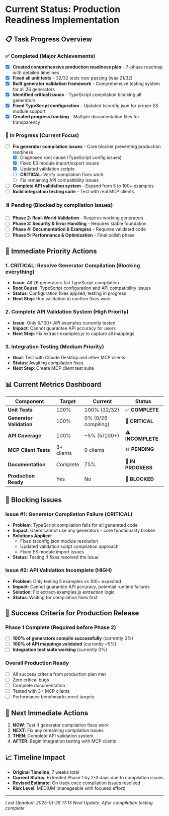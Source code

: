 # Current Status: Production Readiness Implementation

## 📋 Task Progress Overview

### ✅ Completed (Major Achievements)
- [x] **Created comprehensive production readiness plan** - 7-phase roadmap with detailed timelines
- [x] **Fixed all unit tests** - 32/32 tests now passing (was 21/32)
- [x] **Built generator validation framework** - Comprehensive testing system for all 26 generators
- [x] **Identified critical issues** - TypeScript compilation blocking all generators
- [x] **Fixed TypeScript configuration** - Updated tsconfig.json for proper ES module support
- [x] **Created progress tracking** - Multiple documentation files for transparency

### 🔄 In Progress (Current Focus)
- [ ] **Fix generator compilation issues** - Core blocker preventing production readiness
  - [x] Diagnosed root cause (TypeScript config issues)
  - [x] Fixed ES module import/export issues
  - [x] Updated validation scripts
  - [ ] **CRITICAL**: Verify compilation fixes work
  - [ ] Fix remaining API compatibility issues
- [ ] **Complete API validation system** - Expand from 5 to 100+ examples
- [ ] **Build integration testing suite** - Test with real MCP clients

### ⏸️ Pending (Blocked by compilation issues)
- [ ] **Phase 2: Real-World Validation** - Requires working generators
- [ ] **Phase 3: Security & Error Handling** - Requires stable foundation
- [ ] **Phase 4: Documentation & Examples** - Requires validated code
- [ ] **Phase 5: Performance & Optimization** - Final polish phase

## 🎯 Immediate Priority Actions

### 1. **CRITICAL: Resolve Generator Compilation** (Blocking everything)
- **Issue**: All 26 generators fail TypeScript compilation
- **Root Cause**: TypeScript configuration and API compatibility issues
- **Status**: Configuration fixes applied, testing in progress
- **Next Step**: Run validation to confirm fixes work

### 2. **Complete API Validation System** (High Priority)
- **Issue**: Only 5/100+ API examples currently tested
- **Impact**: Cannot guarantee API accuracy for users
- **Next Step**: Fix extract-examples.js to capture all mappings

### 3. **Integration Testing** (Medium Priority)
- **Goal**: Test with Claude Desktop and other MCP clients
- **Status**: Awaiting compilation fixes
- **Next Step**: Create MCP client test suite

## 📊 Current Metrics Dashboard

| Component | Target | Current | Status |
|-----------|--------|---------|--------|
| **Unit Tests** | 100% | 100% (32/32) | ✅ **COMPLETE** |
| **Generator Validation** | 100% | 0% (0/26 compiling) | 🚨 **CRITICAL** |
| **API Coverage** | 100% | ~5% (5/100+) | ⚠️ **INCOMPLETE** |
| **MCP Client Tests** | 3+ clients | 0 clients | ⏸️ **PENDING** |
| **Documentation** | Complete | 75% | 🔄 **IN PROGRESS** |
| **Production Ready** | Yes | No | 🚨 **BLOCKED** |

## 🚨 Blocking Issues

### Issue #1: Generator Compilation Failure (CRITICAL)
- **Problem**: TypeScript compilation fails for all generated code
- **Impact**: Users cannot use any generators - core functionality broken
- **Solutions Applied**: 
  - Fixed tsconfig.json module resolution
  - Updated validation script compilation approach
  - Fixed ES module import issues
- **Status**: Testing if fixes resolved the issue

### Issue #2: API Validation Incomplete (HIGH)
- **Problem**: Only testing 5 examples vs 100+ expected
- **Impact**: Cannot guarantee API accuracy, potential runtime failures
- **Solution**: Fix extract-examples.js extraction logic
- **Status**: Waiting for compilation fixes first

## 🎯 Success Criteria for Production Release

### Phase 1 Complete (Required before Phase 2)
- [ ] **100% of generators compile successfully** (currently 0%)
- [ ] **100% of API mappings validated** (currently ~5%)
- [ ] **Integration test suite working** (currently 0%)

### Overall Production Ready
- [ ] All success criteria from production plan met
- [ ] Zero critical bugs
- [ ] Complete documentation
- [ ] Tested with 3+ MCP clients
- [ ] Performance benchmarks meet targets

## 🔧 Next Immediate Actions

1. **NOW**: Test if generator compilation fixes work
2. **NEXT**: Fix any remaining compilation issues  
3. **THEN**: Complete API validation system
4. **AFTER**: Begin integration testing with MCP clients

## 📈 Timeline Impact

- **Original Timeline**: 7 weeks total
- **Current Status**: Extended Phase 1 by 2-3 days due to compilation issues
- **Revised Estimate**: On track once compilation issues resolved
- **Risk Level**: MEDIUM (manageable with focused effort)

---
*Last Updated: 2025-01-28 17:13*
*Next Update: After compilation testing complete*
